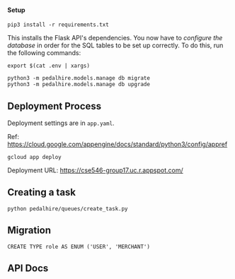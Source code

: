 #### Setup

```
pip3 install -r requirements.txt
```

This installs the Flask API's dependencies. You now have to _configure the database_ in order for the SQL tables to be set up correctly. To do this, run the following commands:

```
export $(cat .env | xargs)

python3 -m pedalhire.models.manage db migrate
python3 -m pedalhire.models.manage db upgrade
```

## Deployment Process

Deployment settings are in `app.yaml`. 

Ref: https://cloud.google.com/appengine/docs/standard/python3/config/appref

```
gcloud app deploy
```

Deployment URL: https://cse546-group17.uc.r.appspot.com/

## Creating a task

```
python pedalhire/queues/create_task.py
```

## Migration

```
CREATE TYPE role AS ENUM ('USER', 'MERCHANT')
```

## API Docs
